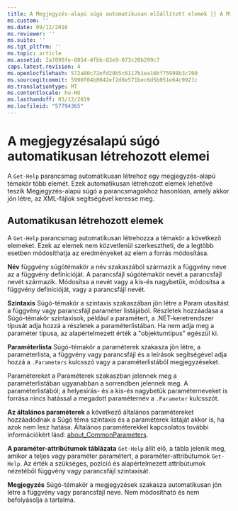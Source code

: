 ```yaml
---
title: A Megjegyzés-alapú súgó automatikusan előállított elemek |} A Microsoft Docs
ms.custom: ''
ms.date: 09/12/2016
ms.reviewer: ''
ms.suite: ''
ms.tgt_pltfrm: ''
ms.topic: article
ms.assetid: 2a7098fe-0854-4fbb-83e9-073c20b299c7
caps.latest.revision: 4
ms.openlocfilehash: 572a80c72efd29b5c6117b1ea16bf75998b3c700
ms.sourcegitcommit: 5990f04b8042ef2d8e571bec6d5b051e64c9921c
ms.translationtype: MT
ms.contentlocale: hu-HU
ms.lasthandoff: 03/12/2019
ms.locfileid: "57794365"
---
```

# <a name="autogenerated-elements-of-comment-based-help"></a>A megjegyzésalapú súgó automatikusan létrehozott elemei

A `Get-Help` parancsmag automatikusan létrehoz egy megjegyzés-alapú témakör több elemét. Ezek automatikusan létrehozott elemek lehetővé teszik Megjegyzés-alapú súgó a parancsmagokhoz hasonlóan, amely akkor jön létre, az XML-fájlok segítségével keresse meg.

## <a name="autogenerated-elements"></a>Automatikusan létrehozott elemek

A `Get-Help` parancsmag automatikusan létrehozza a témakör a következő elemeket. Ezek az elemek nem közvetlenül szerkesztheti, de a legtöbb esetben módosíthatja az eredményeket az elem a forrás módosítása.

**Név** függvény súgótémakör a név szakaszából származik a függvény neve az a függvény definícióját. A parancsfájl súgótémakör nevét a parancsfájl nevét származik. Módosítsa a nevét vagy a kis-és nagybetűk, módosítsa a függvény definícióját, vagy a parancsfájl nevét.

**Szintaxis** Súgó-témakör a szintaxis szakaszában jön létre a Param utasítást a függvény vagy parancsfájl paraméter listájából. Részletek hozzáadása a Súgó-témakör szintaxisok, például a paramétert, a .NET-keretrendszer típusát adja hozzá a részletek a paraméterlistában. Ha nem adja meg a paraméter típusa, az alapértelmezett érték a "objektumtípus" egészül ki.

**Paraméterlista** Súgó-témakör a paraméterek szakasza jön létre, a paraméterlista, a függvény vagy parancsfájl és a leírások segítségével adja hozzá a `.Parameters` kulcsszó vagy a paraméterlistából megjegyzéseket.

Paramétereket a Paraméterek szakaszban jelennek meg a paraméterlistában ugyanabban a sorrendben jelennek meg. A paraméterlistából; a helyesírás- és a kis-és nagybetűk paraméterneveket is forrása nincs hatással a megadott paraméternév a `.Parameter` kulcsszót.

**Az általános paraméterek** a következő általános paramétereket hozzáadódnak a Súgó téma szintaxis és a paraméterek listáját akkor is, ha azok nem lesz hatása. Általános paraméterekkel kapcsolatos további információkért lásd: [about_CommonParameters](/powershell/module/microsoft.powershell.core/about/about_commonparameters).

**A paraméter-attribútumok táblázata** 
 `Get-Help` állít elő, a tábla jelenik meg, amikor a teljes vagy paraméter paramétert, a paraméter-attribútumok `Get-Help`. Az érték a szükséges, pozíció és alapértelmezett attribútumok nézetéből függvény vagy parancsfájl szintaxisát.

**Megjegyzés** Súgó-témakör a megjegyzések szakasza automatikusan jön létre a függvény vagy parancsfájl neve. Nem módosítható és nem befolyásolja a tartalma.
